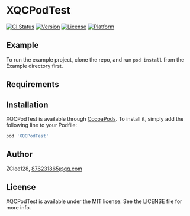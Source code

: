# XQCPodTest

[![CI Status](https://img.shields.io/travis/ZClee128/XQCPodTest.svg?style=flat)](https://travis-ci.org/ZClee128/XQCPodTest)
[![Version](https://img.shields.io/cocoapods/v/XQCPodTest.svg?style=flat)](https://cocoapods.org/pods/XQCPodTest)
[![License](https://img.shields.io/cocoapods/l/XQCPodTest.svg?style=flat)](https://cocoapods.org/pods/XQCPodTest)
[![Platform](https://img.shields.io/cocoapods/p/XQCPodTest.svg?style=flat)](https://cocoapods.org/pods/XQCPodTest)

## Example

To run the example project, clone the repo, and run `pod install` from the Example directory first.

## Requirements

## Installation

XQCPodTest is available through [CocoaPods](https://cocoapods.org). To install
it, simply add the following line to your Podfile:

```ruby
pod 'XQCPodTest'
```

## Author

ZClee128, 876231865@qq.com

## License

XQCPodTest is available under the MIT license. See the LICENSE file for more info.
